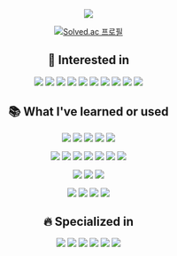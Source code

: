 <div align="center">

<img src="https://capsule-render.vercel.app/api?type=waving&color=gradient&height=200&section=header&text=Keon&fontSize=70&fontAlignY=40" />

[![Solved.ac 프로필](http://mazassumnida.wtf/api/v2/generate_badge?boj=lune0410k)](https://solved.ac/lune0410k)

## 🚀 Interested in
<img src="https://img.shields.io/badge/Kotlin-7F52FF?&style=for-the-badge&logo=kotlin&logoColor=white"/> <img src="https://img.shields.io/badge/MongoDB-4EA94B?style=for-the-badge&logo=mongodb&logoColor=white"/> <img src="https://img.shields.io/badge/redis-%23DD0031.svg?&style=for-the-badge&logo=redis&logoColor=white"/> <img src="https://img.shields.io/badge/kubernetes-%23326ce5.svg?style=for-the-badge&logo=kubernetes&logoColor=white" /> <img src="https://img.shields.io/badge/apachekafka-231F20?style=for-the-badge&logo=apachekafka&logoColor=white" /> <img src="https://img.shields.io/badge/Prometheus-E6522C?style=for-the-badge&logo=Prometheus&logoColor=white" /> <img src="https://img.shields.io/badge/Elastic_Search-005571?style=for-the-badge&logo=elasticsearch&logoColor=white" /> <img src="https://img.shields.io/badge/apachespark-E25A1C?style=for-the-badge&logo=apachespark&logoColor=white" /> <img src="https://img.shields.io/badge/apachehadoop-66CCFF?style=for-the-badge&logo=apachehadoop&logoColor=white" /> <img src="https://img.shields.io/badge/gRPC-2596BE?style=for-the-badge&logo=gRPC&logoColor=white" /> 

## 📚 What I've learned or used
<img src="https://img.shields.io/badge/html5-E34F26?style=for-the-badge&logo=html5&logoColor=white"/> <img src="https://img.shields.io/badge/css3-1572B6?style=for-the-badge&logo=css3&logoColor=white"/> <img src="https://img.shields.io/badge/JavaScript-F7DF1E?style=for-the-badge&logo=JavaScript&logoColor=white"/> <img src="https://img.shields.io/badge/React-61DAFB?style=for-the-badge&logo=React&logoColor=white"/> <img src="https://img.shields.io/badge/Redux-764ABC?style=for-the-badge&logo=Redux&logoColor=white"/>

<img src="https://img.shields.io/badge/Java-ED8B00?style=for-the-badge&logo=openjdk&logoColor=white"/> <img src="https://img.shields.io/badge/Spring-6DB33F?style=for-the-badge&logo=Spring&logoColor=white"/> <img src="https://img.shields.io/badge/springboot-6DB33F?style=for-the-badge&logo=springboot&logoColor=white"/> <img src="https://img.shields.io/badge/Spring_Security-6DB33F?style=for-the-badge&logo=Spring-Security&logoColor=white" /> <img src="https://img.shields.io/badge/MySql-4479A1?style=for-the-badge&logo=mysql&logoColor=white"/> <img src="https://img.shields.io/badge/hibernate-59666C?style=for-the-badge&logo=hibernate&logoColor=white"/>  <img src="https://img.shields.io/badge/json%20web%20tokens-323330?style=for-the-badge&logo=json-web-tokens&logoColor=pink" />

<img src="https://img.shields.io/badge/Docker-2496ED?style=for-the-badge&logo=Docker&logoColor=white"/> <img src="https://img.shields.io/badge/amazonwebservices-232F3E?style=for-the-badge&logo=amazonwebservices&logoColor=white"/> <img src="https://img.shields.io/badge/Google_Cloud-4285F4?style=for-the-badge&logo=google-cloud&logoColor=white" />

<img src="https://img.shields.io/badge/IntelliJ%20IDEA-000000?style=for-the-badge&logo=intellijidea&logoColor=white"/> <img src="https://img.shields.io/badge/notion-000000?style=for-the-badge&logo=notion&logoColor=white"/> <img src="https://img.shields.io/badge/jira-0052CC?style=for-the-badge&logo=jira&logoColor=white"/> <img src="https://img.shields.io/badge/Slack-4A154B?style=for-the-badge&logo=slack&logoColor=white" />

## 🔥 Specialized in
<img src="https://img.shields.io/badge/Java-ED8B00?style=for-the-badge&logo=openjdk&logoColor=white"/> <img src="https://img.shields.io/badge/Spring-6DB33F?style=for-the-badge&logo=Spring&logoColor=white"/> <img src="https://img.shields.io/badge/springboot-6DB33F?style=for-the-badge&logo=springboot&logoColor=white"/> <img src="https://img.shields.io/badge/Spring_Security-6DB33F?style=for-the-badge&logo=Spring-Security&logoColor=white" /> <img src="https://img.shields.io/badge/MySql-4479A1?style=for-the-badge&logo=mysql&logoColor=white"/> <img src="https://img.shields.io/badge/hibernate-59666C?style=for-the-badge&logo=hibernate&logoColor=white"/>



</div>

<!--
**devkeon/devkeon** is a ✨ _special_ ✨ repository because its `README.md` (this file) appears on your GitHub profile.

Here are some ideas to get you started:

- 🔭 I’m currently working on ...
- 🌱 I’m currently learning ...
- 👯 I’m looking to collaborate on ...
- 🤔 I’m looking for help with ...
- 💬 Ask me about ...
- 📫 How to reach me: ...
- 😄 Pronouns: ...
- ⚡ Fun fact: ...
-->
